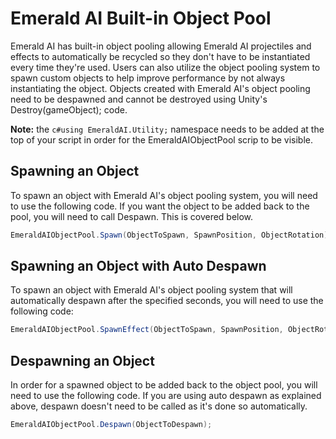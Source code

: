 # Emerald AI Built-in Object Pool
Emerald AI has built-in object pooling allowing Emerald AI projectiles and effects to automatically be recycled so they don't have to be instantiated every time they're used. Users can also utilize the object pooling system to spawn custom objects to help improve performance by not always instantiating the object. Objects created with Emerald AI's object pooling need to be despawned and cannot be destroyed using Unity's Destroy(gameObject); code. 

**Note:** the ```c#using EmeraldAI.Utility;``` namespace needs to be added at the top of your script in order for the EmeraldAIObjectPool scrip to be visible.

## Spawning an Object
To spawn an object with Emerald AI's object pooling system, you will need to use the following code. If you want the object to be added back to the pool, you will need to call Despawn. This is covered below.
```c#
EmeraldAIObjectPool.Spawn(ObjectToSpawn, SpawnPosition, ObjectRotation);
```

## Spawning an Object with Auto Despawn
To spawn an object with Emerald AI's object pooling system that will automatically despawn after the specified seconds, you will need to use the following code:
```c#
EmeraldAIObjectPool.SpawnEffect(ObjectToSpawn, SpawnPosition, ObjectRotation, DespawnSeconds);
```

## Despawning an Object
In order for a spawned object to be added back to the object pool, you will need to use the following code. If you are using auto despawn as explained above, despawn doesn't need to be called as it's done so automatically.
```c#
EmeraldAIObjectPool.Despawn(ObjectToDespawn);
```
